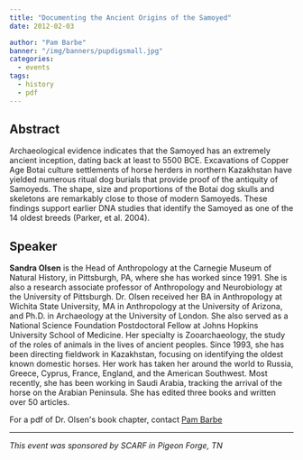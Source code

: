```yaml
---
title: "Documenting the Ancient Origins of the Samoyed"
date: 2012-02-03

author: "Pam Barbe"
banner: "/img/banners/pupdigsmall.jpg"
categories:
  - events
tags:
  - history
  - pdf
---
```


## Abstract

Archaeological evidence indicates that the Samoyed has an extremely ancient inception,
dating back at least to 5500 BCE.
Excavations of Copper Age Botai culture settlements of
horse herders in northern Kazakhstan have yielded numerous ritual dog burials that provide
proof of the antiquity of Samoyeds. The shape, size and proportions of the Botai dog skulls
and skeletons are remarkably close to those of modern Samoyeds. These findings support
earlier DNA studies that identify the Samoyed as one of the 14 oldest breeds (Parker, et al. 2004).

## Speaker

**Sandra Olsen** is the Head of Anthropology at the Carnegie Museum of Natural History, in Pittsburgh,
PA, where she has worked since 1991. She is also a research associate professor of Anthropology and
Neurobiology at the University of Pittsburgh. Dr. Olsen received her BA in Anthropology at Wichita
State University, MA in Anthropology at the University of Arizona, and Ph.D. in Archaeology at the
University of London. She also served as a National Science Foundation Postdoctoral Fellow at Johns
Hopkins University School of Medicine. Her specialty is Zooarchaeology, the study of the roles of
animals in the lives of ancient peoples. Since 1993, she has been directing fieldwork in Kazakhstan,
focusing on identifying the oldest known domestic horses. Her work has taken her around the world to
Russia, Greece, Cyprus, France, England, and the American Southwest. Most recently, she has been
working in Saudi Arabia, tracking the arrival of the horse on the Arabian Peninsula. She has edited
three books and written over 50 articles.

For a pdf of Dr. Olsen's book chapter, contact [Pam Barbe](mailto:pam.barbe@samoyedhealthfoundation.org)

-----

_This event was sponsored by SCARF in Pigeon Forge, TN_
